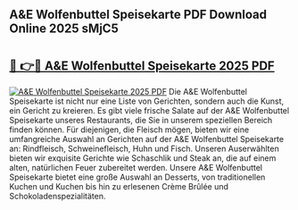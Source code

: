 ## A&E Wolfenbuttel Speisekarte PDF Download Online 2025 sMjC5

# <h2><a href="http://gc5yum.nevu.top/?p=A%26E+Wolfenbuttel+Speisekarte">🔗 👉🔴 A&E Wolfenbuttel Speisekarte 2025 PDF</a></h2>

[![A&E Wolfenbuttel Speisekarte 2025 PDF](https://i.imgur.com/dBaPXMq.png)](http://gc5yum.nevu.top/?p=A%26E+Wolfenbuttel+Speisekarte)
Die A&E Wolfenbuttel Speisekarte ist nicht nur eine Liste von Gerichten, sondern auch die Kunst, ein Gericht zu kreieren. Es gibt viele frische Salate auf der A&E Wolfenbuttel Speisekarte unseres Restaurants, die Sie in unserem speziellen Bereich finden können. Für diejenigen, die Fleisch mögen, bieten wir eine umfangreiche Auswahl an Gerichten auf der A&E Wolfenbuttel Speisekarte an: Rindfleisch, Schweinefleisch, Huhn und Fisch. Unseren Auserwählten bieten wir exquisite Gerichte wie Schaschlik und Steak an, die auf einem alten, natürlichen Feuer zubereitet werden. Unsere A&E Wolfenbuttel Speisekarte bietet eine große Auswahl an Desserts, von traditionellen Kuchen und Kuchen bis hin zu erlesenen Crème Brûlée und Schokoladenspezialitäten.
